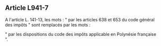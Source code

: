 Article L941-7
----
A l'article L. 141-13, les mots : " par les articles 638 et 653 du code général
des impôts " sont remplacés par les mots :

" par les dispositions du code des impôts applicable en Polynésie française ".
